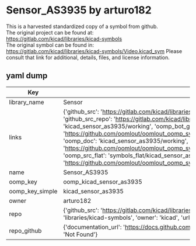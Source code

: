 # Sensor_AS3935 by arturo182  
This is a harvested standardized copy of a symbol from github.  
The original project can be found at:  
https://gitlab.com/kicad/libraries/kicad-symbols  
The original symbol can be found in:
https://gitlab.com/kicad/libraries/kicad-symbols/Video.kicad_sym
Please consult that link for additional, details, files, and license information.  
## yaml dump  
| Key | Value |  
| --- | --- |  
| library_name | Sensor |  
| links | {'github_src': 'https://gitlab.com/kicad/libraries/kicad-symbols/Video.kicad_sym', 'github_src_repo': 'https://gitlab.com/kicad/libraries/kicad-symbols', 'oomp_bot': 'kicad_sensor_as3935/working', 'oomp_bot_github': 'https://github.com/oomlout/oomlout_oomp_symbol_bot/tree/main/kicad_sensor_as3935/working', 'oomp_doc': 'kicad_sensor_as3935/working', 'oomp_doc_github': 'https://github.com/oomlout/oomlout_oomp_symbol_doc/tree/main/kicad_sensor_as3935/working', 'oomp_src_flat': 'symbols_flat/kicad_sensor_as3935/working', 'oomp_src_flat_github': 'https://github.com/oomlout/oomlout_oomp_symbol_src/tree/main/kicad_sensor_as3935/working'} |  
| name | Sensor_AS3935 |  
| oomp_key | oomp_kicad_sensor_as3935 |  
| oomp_key_simple | kicad_sensor_as3935 |  
| owner | arturo182 |  
| repo | {'github_src': 'https://gitlab.com/kicad/libraries/kicad-symbols/Video.kicad_sym', 'name': 'libraries/kicad-symbols', 'owner': 'kicad', 'url': 'https://gitlab.com/kicad/libraries/kicad-symbols'} |  
| repo_github | {'documentation_url': 'https://docs.github.com/rest/repos/repos#get-a-repository', 'message': 'Not Found'} |  

